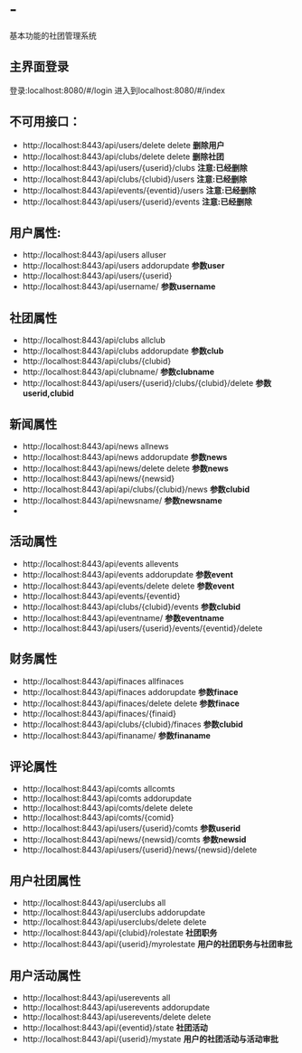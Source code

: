 # -
基本功能的社团管理系统

## 主界面登录
登录:localhost:8080/#/login
进入到localhost:8080/#/index


## 不可用接口：
 * http://localhost:8443/api/users/delete    delete      **删除用户**
 * http://localhost:8443/api/clubs/delete    delete      **删除社团**
 * http://localhost:8443/api/users/{userid}/clubs   **注意:已经删除**
 * http://localhost:8443/api/clubs/{clubid}/users   **注意:已经删除**
 * http://localhost:8443/api/events/{eventid}/users **注意:已经删除**
 * http://localhost:8443/api/users/{userid}/events  **注意:已经删除**

## 用户属性:
 * http://localhost:8443/api/users           alluser
 * http://localhost:8443/api/users           addorupdate   **参数user**
 * http://localhost:8443/api/users/{userid}  
 * http://localhost:8443/api/username/        **参数username**

  


## 社团属性
*  http://localhost:8443/api/clubs          allclub
*  http://localhost:8443/api/clubs          addorupdate     **参数club**
*  http://localhost:8443/api/clubs/{clubid}
*  http://localhost:8443/api/clubname/       **参数clubname**
*  http://localhost:8443/api/users/{userid}/clubs/{clubid}/delete  **参数userid,clubid**
  

## 新闻属性
*  http://localhost:8443/api/news          allnews       
*  http://localhost:8443/api/news          addorupdate    **参数news**
*  http://localhost:8443/api/news/delete   delete         **参数news**
*  http://localhost:8443/api/news/{newsid}
*  http://localhost:8443/api/api/clubs/{clubid}/news      **参数clubid**
*  http://localhost:8443/api/newsname/    **参数newsname**
*  

## 活动属性
*  http://localhost:8443/api/events        allevents
*  http://localhost:8443/api/events        addorupdate   **参数event**
*  http://localhost:8443/api/events/delete  delete        **参数event**
*  http://localhost:8443/api/events/{eventid}
*  http://localhost:8443/api/clubs/{clubid}/events       **参数clubid**
*  http://localhost:8443/api/eventname/    **参数eventname**
*  http://localhost:8443/api/users/{userid}/events/{eventid}/delete

## 财务属性
*  http://localhost:8443/api/finaces         allfinaces
*  http://localhost:8443/api/finaces         addorupdate   **参数finace**
*  http://localhost:8443/api/finaces/delete  delete        **参数finace**
*  http://localhost:8443/api/finaces/{finaid}
*  http://localhost:8443/api/clubs/{clubid}/finaces        **参数clubid**
*  http://localhost:8443/api/finaname/     **参数finaname**
  
## 评论属性
*  http://localhost:8443/api/comts          allcomts
*  http://localhost:8443/api/comts          addorupdate
*  http://localhost:8443/api/comts/delete   delete
*  http://localhost:8443/api/comts/{comid}
*  http://localhost:8443/api/users/{userid}/comts          **参数userid**
*  http://localhost:8443/api/news/{newsid}/comts           **参数newsid**
*  http://localhost:8443/api/users/{userid}/news/{newsid}/delete


## 用户社团属性
*  http://localhost:8443/api/userclubs    all
*  http://localhost:8443/api/userclubs    addorupdate
*  http://localhost:8443/api/userclubs/delete  delete
*  http://localhost:8443/api/{clubid}/rolestate    **社团职务**
*  http://localhost:8443/api/{userid}/myrolestate  **用户的社团职务与社团审批**

## 用户活动属性
*  http://localhost:8443/api/userevents   all
*  http://localhost:8443/api/userevents   addorupdate
*  http://localhost:8443/api/userevents/delete  delete
*  http://localhost:8443/api/{eventid}/state      **社团活动** 
*  http://localhost:8443/api/{userid}/mystate     **用户的社团活动与活动审批**













